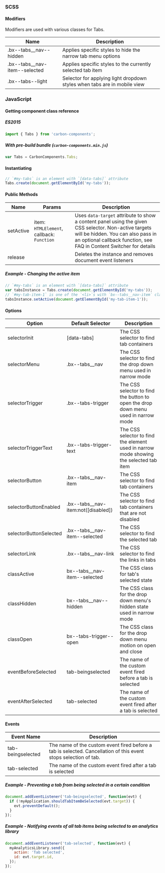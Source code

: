### SCSS

#### Modifiers

Modifiers are used with various classes for Tabs.

| Name                            | Description                                                              |
| ------------------------------- | ------------------------------------------------------------------------ |
| .bx--tabs\_\_nav--hidden        | Applies specific styles to hide the narrow tab menu options              |
| .bx--tabs\_\_nav-item--selected | Applies specific styles to the currently selected tab item               |
| .bx--tabs--light                | Selector for applying light dropdown styles when tabs are in mobile view |

### JavaScript

#### Getting component class reference

##### ES2015

```javascript
import { Tabs } from 'carbon-components';
```

##### With pre-build bundle (`carbon-components.min.js`)

```javascript
var Tabs = CarbonComponents.Tabs;
```

#### Instantiating

```javascript
// `#my-tabs` is an element with `[data-tabs]` attribute
Tabs.create(document.getElementById('my-tabs'));
```

#### Public Methods

| Name      | Params                                    | Description                                                                                                                                                                                                       |
| --------- | ----------------------------------------- | ----------------------------------------------------------------------------------------------------------------------------------------------------------------------------------------------------------------- |
| setActive | item: `HTMLElement`, callback: `Function` | Uses `data-target` attribute to show a content panel using the given CSS selector. Non-active targets will be hidden. You can also pass in an optional callback function, see FAQ in Content Switcher for details |
| release   |                                           | Deletes the instance and removes document event listeners                                                                                                                                                         |

##### Example - Changing the active item

```javascript
// `#my-tabs` is an element with `[data-tabs]` attribute
var tabsInstance = Tabs.create(document.getElementById('my-tabs'));
// `#my-tab-item-1` is one of the `<li>`s with `bx--tabs__nav-item` class
tabsInstance.setActive(document.getElementById('my-tab-item-1'));
```

#### Options

| Option                 | Default Selector                      | Description                                                                            |
| ---------------------- | ------------------------------------- | -------------------------------------------------------------------------------------- |
| selectorInit           | [data-tabs]                           | The CSS selector to find tab containers                                                |
| selectorMenu           | .bx--tabs\_\_nav                      | The CSS selector to find the drop down menu used in narrow mode                        |
| selectorTrigger        | .bx--tabs-trigger                     | The CSS selector to find the button to open the drop down menu used in narrow mode     |
| selectorTriggerText    | .bx--tabs-trigger-text                | The CSS selector to find the element used in narrow mode showing the selected tab item |
| selectorButton         | .bx--tabs\_\_nav-item                 | The CSS selector to find tab containers                                                |
| selectorButtonEnabled  | .bx--tabs\_\_nav-item:not([disabled]) | The CSS selector to find tab containers that are not disabled                          |
| selectorButtonSelected | .bx--tabs\_\_nav-item--selected       | The CSS selector to find the selected tab                                              |
| selectorLink           | .bx--tabs\_\_nav-link                 | The CSS selector to find the links in tabs                                             |
| classActive            | bx--tabs\_\_nav-item--selected        | The CSS class for tab's selected state                                                 |
| classHidden            | bx--tabs\_\_nav--hidden               | The CSS class for the drop down menu's hidden state used in narrow mode                |
| classOpen              | bx--tabs-trigger--open                | The CSS class for the drop down menu motion on open and close                          |
| eventBeforeSelected    | tab-beingselected                     | The name of the custom event fired before a tab is selected                            |
| eventAfterSelected     | tab-selected                          | The name of the custom event fired after a tab is selected                             |

#### Events

| Event Name        | Description                                                                                                     |
| ----------------- | --------------------------------------------------------------------------------------------------------------- |
| tab-beingselected | The name of the custom event fired before a tab is selected. Cancellation of this event stops selection of tab. |
| tab-selected      | The name of the custom event fired after a tab is selected                                                      |

##### Example - Preventing a tab from being selected in a certain condition

```javascript
document.addEventListener('tab-beingselected', function(evt) {
  if (!myApplication.shouldTabItemBeSelected(evt.target)) {
    evt.preventDefault();
  }
});
```

##### Example - Notifying events of all tab items being selected to an analytics library

```javascript
document.addEventListener('tab-selected', function(evt) {
  myAnalyticsLibrary.send({
    action: 'Tab selected',
    id: evt.target.id,
  });
});
```
